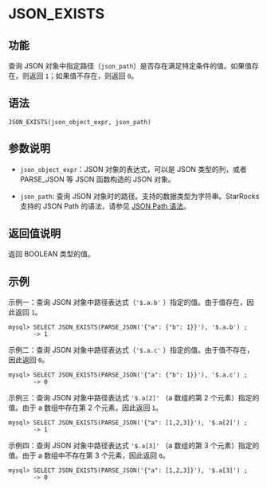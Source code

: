# JSON_EXISTS

## 功能

查询 JSON 对象中指定路径（`json_path`）是否存在满足特定条件的值。如果值存在，则返回 `1`；如果值不存在，则返回 `0`。

## 语法

```Plain Text
JSON_EXISTS(json_object_expr, json_path)
```

## 参数说明

- `json_object_expr`：JSON 对象的表达式，可以是 JSON 类型的列，或者 PARSE_JSON 等 JSON 函数构造的 JSON 对象。

- `json_path`: 查询 JSON 对象时的路径。支持的数据类型为字符串。StarRocks 支持的 JSON Path 的语法，请参见 [JSON Path 语法](../json-functions-and-operators.md/#JSON%Path)。

## 返回值说明

返回 BOOLEAN 类型的值。

## 示例

示例一：查询 JSON 对象中路径表达式（`'$.a.b'` ）指定的值。由于值存在，因此返回 `1`。

```Plain Text
mysql> SELECT JSON_EXISTS(PARSE_JSON('{"a": {"b": 1}}'), '$.a.b') ;
       -> 1
```

示例二：查询 JSON 对象中路径表达式（`'$.a.c'` ）指定的值。由于值不存在，因此返回 `0`。

```Plain Text
mysql> SELECT JSON_EXISTS(PARSE_JSON('{"a": {"b": 1}}'), '$.a.c') ;
       -> 0
```

示例三：查询 JSON 对象中路径表达式 `'$.a[2]'` （a 数组的第 2 个元素）指定的值。由于 a 数组中存在第 2 个元素，因此返回 `1`。

```Plain Text
mysql> SELECT JSON_EXISTS(PARSE_JSON('{"a": [1,2,3]}'), '$.a[2]') ;
       -> 1
```

示例四：查询 JSON 对象中路径表达式 `'$.a[3]'` （a 数组的第 3 个元素）指定的值。由于 a 数组中不存在第 3 个元素，因此返回 `0`。

```Plain Text
mysql> SELECT JSON_EXISTS(PARSE_JSON('{"a": [1,2,3]}'), '$.a[3]') ;
       -> 0
```
